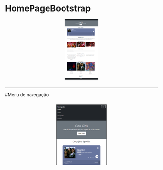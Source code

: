 # HomePageBootstrap
<div align="center">
  <img height="200" src="https://github.com/LarPeterson/HomePageBootstrap/blob/main/full.png?raw=true"  />
</div>

###
<hr>
<p align="left">#Menu de navegação</p>

###

<div align="center">
  <img height="200" src="https://github.com/LarPeterson/HomePageBootstrap/blob/main/Nav.png?raw=true"  />
</div>

###
